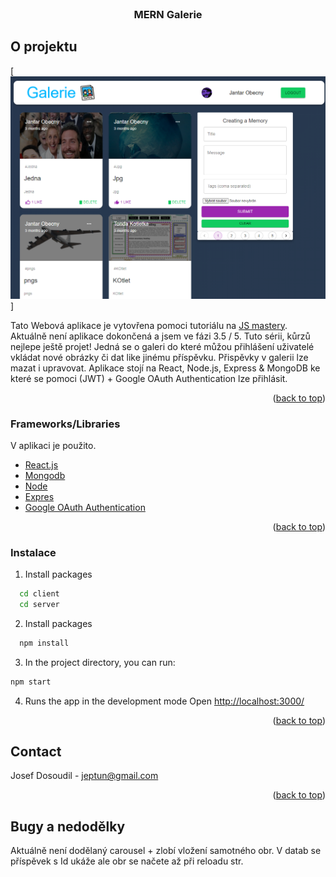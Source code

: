 <div id="top"></div>


<!-- PROJECT LOGO -->
<br />
<div align="center">
  <h3 align="center">MERN Galerie</h3>
</div>

<!-- ABOUT THE PROJECT -->
## O projektu

[![Product Name Screen Shot][product-screenshot]]

Tato Webová aplikace je vytovřena pomoci tutoriálu na [JS mastery](https://www.youtube.com/watch?v=ngc9gnGgUdA&ab_channel=JavaScriptMastery).
Aktuálně není aplikace dokončená a jsem ve fázi 3.5 / 5. Tuto sérii, kůrzů nejlepe ještě projet!
Jedná se o galeri do které můžou přihlášení uživatelé vkládat nové obrázky či dat like jinému příspěvku. 
Přispěvky v galerii lze mazat i upravovat. Aplikace stojí na React, Node.js, Express & MongoDB ke které se pomoci (JWT) + Google OAuth Authentication lze přihlásit. 

<p align="right">(<a href="#top">back to top</a>)</p>



### Frameworks/Libraries

V aplikaci je použito.

* [React.js](https://reactjs.org/)
* [Mongodb](https://mongodb.com/)
* [Node](https://nodejs.org/en/)
* [Expres](https://expressjs.com/)
* [Google OAuth Authentication](https://console.cloud.google.com/)


<p align="right">(<a href="#top">back to top</a>)</p>


<!-- GETTING STARTED -->

### Instalace
1. Install packages
```sh
  cd client 
  cd server
  ```
2. Install packages
```sh
  npm install 
  ```
3. In the project directory, you can run:
  ```sh
  npm start 
  ```
4. Runs the app in the development mode Open [http://localhost:3000/](http://localhost:3000)


<p align="right">(<a href="#top">back to top</a>)</p>

<!-- CONTACT -->
## Contact

Josef Dosoudil  - jeptun@gmail.com

<p align="right">(<a href="#top">back to top</a>)</p>

## Bugy a nedodělky
Aktuálně není dodělaný carousel + zlobí vložení samotného obr. V datab se příspěvek s Id ukáže ale obr se načete až při reloadu str. 

<!-- MARKDOWN LINKS & IMAGES -->

[product-screenshot]: images/img1.PNG
